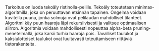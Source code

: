 Tarkoitus on luoda tekoäly ristinolla-pelille. Tekoäly toteutetaan minimax-algoritmilla, joka on peruuttavan etsinnän tapainen. Ongelma voidaan kuvitella puuna, jonka solmuja ovat pelilaudan mahdolliset tilanteet. Algoritmi käy puun haaroja läpi rekursiivisesti ja valitsee optimaalisen siirron. Algoritmia voidaan mahdollisesti nopeuttaa alpha-beta pruning-menetelmällä, joka karsii turhia haaroja pois. Tavalliset taulukot ja kaksiulotteiset taulukot ovat luultavasti toteuttamiseen riittäviä tietorakenteita.
